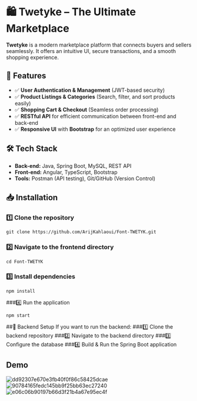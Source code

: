 # 🛍️ Twetyke – The Ultimate Marketplace  

**Twetyke** is a modern marketplace platform that connects buyers and sellers seamlessly. It offers an intuitive UI, secure transactions, and a smooth shopping experience.

## 🚀 Features  
- ✅ **User Authentication & Management** (JWT-based security)  
- ✅ **Product Listings & Categories** (Search, filter, and sort products easily)  
- ✅ **Shopping Cart & Checkout** (Seamless order processing)  
- ✅ **RESTful API** for efficient communication between front-end and back-end  
- ✅ **Responsive UI** with **Bootstrap** for an optimized user experience  

## 🛠 Tech Stack  
- **Back-end:** Java, Spring Boot, MySQL, REST API  
- **Front-end:** Angular, TypeScript, Bootstrap  
- **Tools:** Postman (API testing), Git/GitHub (Version Control)  

## 📥 Installation  

### 1️⃣ Clone the repository  
```
git clone https://github.com/ArijKahlaoui/Font-TWETYK.git
```
### 2️⃣ Navigate to the frontend directory
```
cd Font-TWETYK
```
### 3️⃣ Install dependencies
```
npm install
```
###4️⃣ Run the application
```
npm start
```
##🔧 Backend Setup
If you want to run the backend:
###1️⃣ Clone the backend repository
###2️⃣ Navigate to the backend directory
###3️⃣ Configure the database
###4️⃣ Build & Run the Spring Boot application

## Demo 

![dd92307e670e3fb40f0f86c58425dcae](https://user-images.githubusercontent.com/82058469/208112227-1b1ffb94-c919-4bdf-9341-55b270ca0099.png)
![90784165fedc145bb9f25bb63ec27240](https://user-images.githubusercontent.com/82058469/208112248-5649914c-eecd-40f2-8012-310d670de9f9.png)
![e06c06b90197b66d3f21b4a67e95ec4f](https://user-images.githubusercontent.com/82058469/208112433-ac01cc18-c00f-4ea2-b5f2-187a7cd41d72.png)

